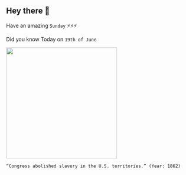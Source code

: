 ## Hey there 👋
Have an amazing `Sunday` ⚡⚡⚡

Did you know Today on `19th of June`
 
 [<img src="https://cdn.britannica.com/49/168949-050-64CF22C4/Map-states-slave-slavery-territory-freedom-Missouri-1856.jpg" width="300" />](https://www.archives.gov/publications/prologue/2017/winter/summer-of-1862) 
 ```
“Congress abolished slavery in the U.S. territories.” (Year: 1862)
```

